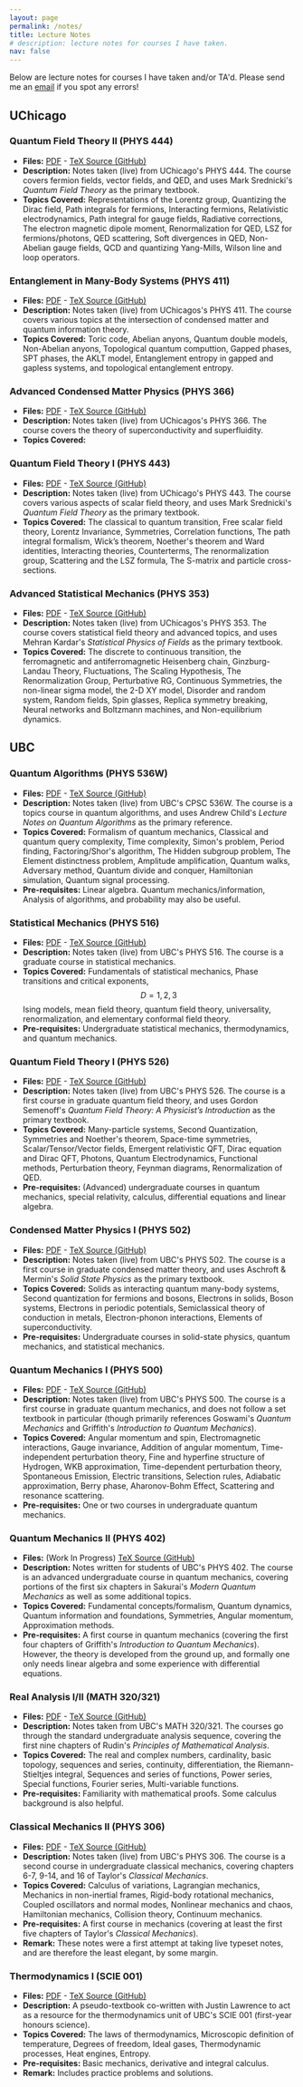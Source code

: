 ```yaml
---
layout: page
permalink: /notes/
title: Lecture Notes
# description: lecture notes for courses I have taken.
nav: false
---
```

Below are lecture notes for courses I have taken and/or TA'd. Please send me an [email](mailto:ryoheiweil@uchicago.edu) if you spot any errors!

## UChicago
### Quantum Field Theory II (PHYS 444)
- **Files:** [PDF](/assets/pdf/projects/notes/uchi-qft2-notes.pdf) - [TeX Source (GitHub)](https://github.com/RioWeil/PHYS444-notes)
- **Description:** Notes taken (live) from UChicago's PHYS 444. The course covers fermion fields, vector fields, and QED, and uses Mark Srednicki's *Quantum Field Theory* as the primary textbook.
- **Topics Covered:** Representations of the Lorentz group, Quantizing the Dirac field, Path integrals for fermions, Interacting fermions, Relativistic electrodynamics, Path integral for gauge fields, Radiative corrections, The electron magnetic dipole moment, Renormalization for QED, LSZ for fermions/photons, QED scattering, Soft divergences in QED, Non-Abelian gauge fields, QCD and quantizing Yang-Mills, Wilson line and loop operators.

### Entanglement in Many-Body Systems (PHYS 411)
- **Files:** [PDF](/assets/pdf/projects/notes/uchi-entanglement-notes.pdf) - [TeX Source (GitHub)](https://github.com/RioWeil/PHYS411-notes)
- **Description:** Notes taken (live) from UChicagos's PHYS 411. The course covers various topics at the intersection of condensed matter and quantum information theory.
- **Topics Covered:** Toric code, Abelian anyons, Quantum double models, Non-Abelian anyons, Topological quantum computtion, Gapped phases, SPT phases, the AKLT model, Entanglement entropy in gapped and gapless systems, and topological entanglement entropy.


### Advanced Condensed Matter Physics (PHYS 366)
- **Files:** [PDF](/assets/pdf/projects/notes/uchi-advcm-notes.pdf) - [TeX Source (GitHub)](https://github.com/RioWeil/PHYS366-notes)
- **Description:** Notes taken (live) from UChicagos's PHYS 366. The course covers the theory of superconductivity and superfluidity.
- **Topics Covered:** 

### Quantum Field Theory I (PHYS 443)
- **Files:** [PDF](/assets/pdf/projects/notes/uchi-qft1-notes.pdf) - [TeX Source (GitHub)](https://github.com/RioWeil/PHYS443-notes)
- **Description:** Notes taken (live) from UChicago's PHYS 443. The course covers various aspects of scalar field theory, and uses Mark Srednicki's *Quantum Field Theory* as the primary textbook.
- **Topics Covered:** The classical to quantum transition, Free scalar field theory, Lorentz Invariance, Symmetries, Correlation functions, The path integral formalism, Wick’s theorem, Noether's theorem and Ward identities, Interacting theories, Counterterms, The renormalization group, Scattering and the LSZ formula, The S-matrix and particle cross-sections.

### Advanced Statistical Mechanics (PHYS 353)
- **Files:** [PDF](/assets/pdf/projects/notes/uchi-asm-notes.pdf) - [TeX Source (GitHub)](https://github.com/RioWeil/PHYS353-notes)
- **Description:** Notes taken (live) from UChicagos's PHYS 353. The course covers statistical field theory and advanced topics, and uses Mehran Kardar's *Statistical Physics of Fields* as the primary textbook.
- **Topics Covered:** The discrete to continuous transition, the ferromagnetic and antiferromagnetic Heisenberg chain, Ginzburg-Landau Theory, Fluctuations, The Scaling Hypothesis, The Renormalization Group, Perturbative RG, Continuous Symmetries, the non-linear sigma model, the 2-D XY model, Disorder and random system, Random fields, Spin glasses, Replica symmetry breaking, Neural networks and Boltzmann machines, and Non-equilibrium dynamics.


## UBC

### Quantum Algorithms (PHYS 536W)
- **Files:** [PDF](/assets/pdf/projects/notes/qalgos-notes.pdf) - [TeX Source (GitHub)](https://github.com/RioWeil/CPSC536-notes)
- **Description:** Notes taken (live) from UBC's CPSC 536W. The course is a topics course in quantum algorithms, and uses Andrew Child's *Lecture Notes on Quantum Algorithms* as the primary reference.
- **Topics Covered:** Formalism of quantum mechanics, Classical and quantum query complexity, Time complexity, Simon's problem, Period finding, Factoring/Shor's algorithm, The Hidden subgroup problem, The Element distinctness problem, Amplitude amplification, Quantum walks, Adversary method, Quantum divide and conquer, Hamiltonian simulation, Quantum signal processing.
- **Pre-requisites:** Linear algebra. Quantum mechanics/information, Analysis of algorithms, and probability may also be useful.

### Statistical Mechanics (PHYS 516)
- **Files:** [PDF](/assets/pdf/projects/notes/statmech-notes.pdf) - [TeX Source (GitHub)](https://github.com/RioWeil/PHYS516-notes)
- **Description:** Notes taken (live) from UBC's PHYS 516. The course is a graduate course in statistical mechanics.
- **Topics Covered:** Fundamentals of statistical mechanics, Phase transitions and critical exponents, $$D = 1,2,3$$ Ising models, mean field theory, quantum field theory, universality, renormalization, and elementary conformal field theory. 
- **Pre-requisites:** Undergraduate statistical mechanics, thermodynamics, and quantum mechanics.

### Quantum Field Theory I (PHYS 526)
- **Files:** [PDF](/assets/pdf/projects/notes/qft-notes.pdf) - [TeX Source (GitHub)](https://github.com/RioWeil/PHYS526-notes)
- **Description:** Notes taken (live) from UBC's PHYS 526. The course is a first course in graduate quantum field theory, and uses Gordon Semenoff's *Quantum Field Theory: A Physicist’s Introduction* as the primary textbook.
- **Topics Covered:** Many-particle systems, Second Quantization, Symmetries and Noether's theorem, Space-time symmetries, Scalar/Tensor/Vector fields, Emergent relativistic QFT, Dirac equation and Dirac QFT, Photons, Quantum Electrodynamics, Functional methods, Perturbation theory, Feynman diagrams, Renormalization of QED. 
- **Pre-requisites:** (Advanced) undergraduate courses in quantum mechanics, special relativity, calculus, differential equations and linear algebra.

### Condensed Matter Physics I (PHYS 502)
- **Files:** [PDF](/assets/pdf/projects/notes/cm-notes.pdf) - [TeX Source (GitHub)](https://github.com/RioWeil/PHYS502-notes)
- **Description:** Notes taken (live) from UBC's PHYS 502. The course is a first course in graduate condensed matter theory, and uses Aschroft & Mermin's *Solid State Physics* as the primary textbook.
- **Topics Covered:** Solids as interacting quantum many-body systems, Second quantization for fermions and bosons, Electrons in solids, Boson systems, Electrons in periodic potentials, Semiclassical theory of conduction in metals, Electron-phonon interactions, Elements of superconductivity.
- **Pre-requisites:** Undergraduate courses in solid-state physics, quantum mechanics, and statistical mechanics.

### Quantum Mechanics I (PHYS 500)
- **Files:** [PDF](/assets/pdf/projects/notes/gquantum-notes.pdf) - [TeX Source (GitHub)](https://github.com/RioWeil/PHYS500-notes)
- **Description:** Notes taken (live) from UBC's PHYS 500. The course is a first course in graduate quantum mechanics, and does not follow a set textbook in particular (though primarily references Goswami's *Quantum Mechanics* and Griffith's *Introduction to Quantum Mechanics*).
- **Topics Covered:** Angular momentum and spin, Electromagnetic interactions, Gauge invariance, Addition of angular momentum, Time-independent perturbation theory, Fine and hyperfine structure of Hydrogen, WKB approximation, Time-dependent perturbation theory, Spontaneous Emission, Electric transitions, Selection rules, Adiabatic approximation, Berry phase, Aharonov-Bohm Effect, Scattering and resonance scattering.
- **Pre-requisites:** One or two courses in undergraduate quantum mechanics.

### Quantum Mechanics II (PHYS 402)
- **Files:** (Work In Progress) [TeX Source (GitHub)](https://github.com/RioWeil/PHYS402-notes)
- **Description:** Notes written for students of UBC's PHYS 402. The course is an advanced undergraduate course in quantum mechanics, covering portions of the first six chapters in Sakurai's *Modern Quantum Mechanics* as well as some additional topics.
- **Topics Covered:** Fundamental concepts/formalism, Quantum dynamics, Quantum information and foundations, Symmetries, Angular momentum, Approximation methods.
- **Pre-requisites:** A first course in quantum mechanics (covering the first four chapters of Griffith's *Introduction to Quantum Mechanics*). However, the theory is developed from the ground up, and formally one only needs linear algebra and some experience with differential equations.

### Real Analysis I/II (MATH 320/321)
- **Files:** [PDF](/assets/pdf/projects/notes/analysis-notes.pdf) - [TeX Source (GitHub)](https://github.com/RioWeil/MATH320-321-notes)
- **Description:** Notes taken from UBC's MATH 320/321. The courses go through the standard undergraduate analysis sequence, covering the first nine chapters of Rudin's *Principles of Mathematical Analysis*.
- **Topics Covered:** The real and complex numbers, cardinality, basic topology, sequences and series, continuity, differentiation, the Riemann-Stieltjes integral, Sequences and series of functions, Power series, Special functions, Fourier series, Multi-variable functions.
- **Pre-requisites:** Familiarity with mathematical proofs. Some calculus background is also helpful.

### Classical Mechanics II (PHYS 306)
- **Files:** [PDF](/assets/pdf/projects/notes/mechanics-notes.pdf) - [TeX Source (GitHub)](https://github.com/RioWeil/PHYS306-notes)
- **Description:** Notes taken (live) from UBC's PHYS 306. The course is a second course in undergraduate classical mechanics, covering chapters 6-7, 9-14, and 16 of Taylor's *Classical Mechanics*.
- **Topics Covered:** Calculus of variations, Lagrangian mechanics, Mechanics in non-inertial frames, Rigid-body rotational mechanics, Coupled oscillators and normal modes, Nonlinear mechanics and chaos, Hamiltonian mechanics, Collision theory, Continuum mechanics.
- **Pre-requisites:** A first course in mechanics (covering at least the first five chapters of Taylor's *Classical Mechanics*).
- **Remark:** These notes were a first attempt at taking live typeset notes, and are therefore the least elegant, by some margin.

### Thermodynamics I (SCIE 001)
- **Files:** [PDF](/assets/pdf/projects/notes/thermo-notes.pdf) - [TeX Source (GitHub)](https://github.com/RioWeil/SCIE001-thermo-notes)
- **Description:** A pseudo-textbook co-written with Justin Lawrence to act as a resource for the thermodynamics unit of UBC's SCIE 001 (first-year honours science).
- **Topics Covered:** The laws of thermodynamics, Microscopic definition of temperature, Degrees of freedom, Ideal gases, Thermodynamic processes, Heat engines, Entropy.
- **Pre-requisites:** Basic mechanics, derivative and integral calculus.
- **Remark:** Includes practice problems and solutions.






